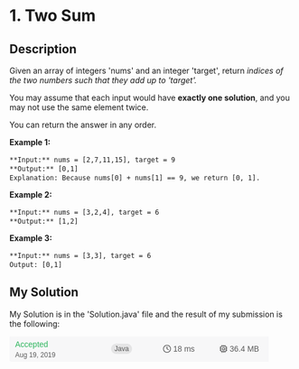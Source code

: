 # 1. Two Sum
## Description

Given an array of integers 'nums' and an integer 'target', return *indices of the two numbers such that they add up to 'target'.*

You may assume that each input would have **exactly one solution**, and you may not use the same element twice.

You can return the answer in any order.

**Example 1:**
```
**Input:** nums = [2,7,11,15], target = 9
**Output:** [0,1]
Explanation: Because nums[0] + nums[1] == 9, we return [0, 1].
```
**Example 2:**
```
**Input:** nums = [3,2,4], target = 6
**Output:** [1,2]
```
**Example 3:**
```
**Input:** nums = [3,3], target = 6
Output: [0,1]
```

## My Solution

My Solution is in the 'Solution.java' file and the result of my submission is the following:

![Submissionresults](assets/images/submission001_Java.png)
